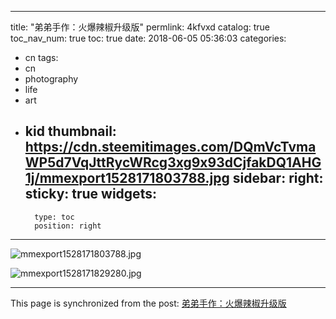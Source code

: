 
---
title: "弟弟手作：火爆辣椒升级版"
permlink: 4kfvxd
catalog: true
toc_nav_num: true
toc: true
date: 2018-06-05 05:36:03
categories:
- cn
tags:
- cn
- photography
- life
- art
- kid
thumbnail: https://cdn.steemitimages.com/DQmVcTvmaWP5d7VqJttRycWRcg3xg9x93dCjfakDQ1AHG1j/mmexport1528171803788.jpg
sidebar:
    right:
        sticky: true
widgets:
    -
        type: toc
        position: right
---


![mmexport1528171803788.jpg](https://cdn.steemitimages.com/DQmVcTvmaWP5d7VqJttRycWRcg3xg9x93dCjfakDQ1AHG1j/mmexport1528171803788.jpg)

![mmexport1528171829280.jpg](https://cdn.steemitimages.com/DQmUzYQM1mXEMURoQBjydmJR2RqvQNE6WZTWhA15BregVwG/mmexport1528171829280.jpg)

- - -

This page is synchronized from the post: [弟弟手作：火爆辣椒升级版](https://steemit.com/@andrewma/4kfvxd)
